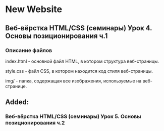# New Website
## Веб-вёрстка HTML/CSS (семинары) Урок 4. Основы позиционирования ч.1

### Описание файлов
index.html - основной файл HTML, в котором структура веб-страницы.

style.css - файл CSS, в котором находится код стиля веб-страницы.

img/ - папка, содержащая все изображения, используемые на веб-странице.

## Added:
### Веб-вёрстка HTML/CSS (семинары) Урок 5. Основы позиционирования ч.2